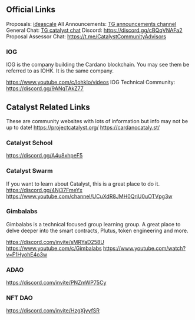 ## **Official Links**
Proposals: [ideascale](https://cardano.ideascale.com)
All Announcements: [TG announcements channel](https://t.me/cardanocatalyst)  
General Chat: [TG catalyst chat](https://t.me/ProjectCatalystChat)
Discord: https://discord.gg/cBQqVNAFa2
Proposal Assessor Chat: https://t.me/CatalystCommunityAdvisors

### IOG
IOG is the company building the Cardano blockchain. You may see them be referred to as IOHK. It is the same company.

https://www.youtube.com/c/IohkIo/videos
IOG Technical Community: https://discord.gg/9ANqTAkZ77

## Catalyst Related Links
These are community websites with lots of information but info may not be up to date!
https://projectcatalyst.org/
https://cardanocataly.st/

### Catalyst School
https://discord.gg/A4u8xhpeF5

### Catalyst Swarm
If you want to learn about Catalyst, this is a great place to do it.
https://discord.gg/4Nj37FmeYx
https://www.youtube.com/channel/UCuXdR8JMH0QriU0uOTVpg3w

### Gimbalabs
Gimbalabs is a technical focused group learning group. A great place to delve deeper into the smart contracts, Plutus, token engineering and more.

https://discord.com/invite/sMRYaD258U
https://www.youtube.com/c/Gimbalabs
https://www.youtube.com/watch?v=F1HyohE4o3w

### ADAO
https://discord.com/invite/PNZmWP75Cy

### NFT DAO
https://discord.com/invite/HzgXjyyfSR